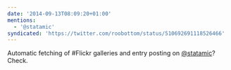 ```yaml
---
date: '2014-09-13T08:09:20+01:00'
mentions:
  - '@statamic'
syndicated: 'https://twitter.com/roobottom/status/510692691118526466'
---
```

Automatic fetching of #Flickr galleries and entry posting on [@statamic](https://twitter.com/@statamic)? Check.
